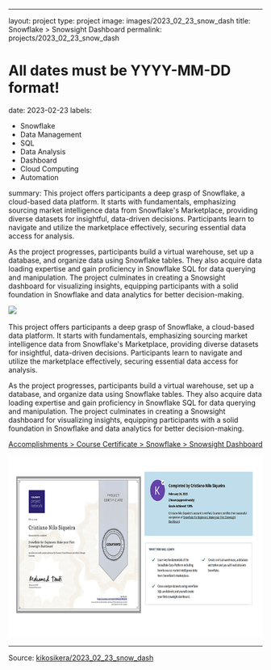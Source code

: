 ---
layout: project
type: project
image: images/2023_02_23_snow_dash
title: Snowflake > Snowsight Dashboard
permalink: projects/2023_02_23_snow_dash
# All dates must be YYYY-MM-DD format!
date: 2023-02-23
labels:
- Snowflake
- Data Management
- SQL
- Data Analysis
- Dashboard
- Cloud Computing
- Automation








summary: This project offers participants a deep grasp of Snowflake, a cloud-based data platform. It starts with fundamentals, emphasizing sourcing market intelligence data from Snowflake's Marketplace, providing diverse datasets for insightful, data-driven decisions. Participants learn to navigate and utilize the marketplace effectively, securing essential data access for analysis.

As the project progresses, participants build a virtual warehouse, set up a database, and organize data using Snowflake tables. They also acquire data loading expertise and gain proficiency in Snowflake SQL for data querying and manipulation. The project culminates in creating a Snowsight dashboard for visualizing insights, equipping participants with a solid foundation in Snowflake and data analytics for better decision-making.


<img class="ui image" src="{{ site.baseurl }}/images/2023_02_23_snow_dash_header.png">

This project offers participants a deep grasp of Snowflake, a cloud-based data platform. It starts with fundamentals, emphasizing sourcing market intelligence data from Snowflake's Marketplace, providing diverse datasets for insightful, data-driven decisions. Participants learn to navigate and utilize the marketplace effectively, securing essential data access for analysis.

As the project progresses, participants build a virtual warehouse, set up a database, and organize data using Snowflake tables. They also acquire data loading expertise and gain proficiency in Snowflake SQL for data querying and manipulation. The project culminates in creating a Snowsight dashboard for visualizing insights, equipping participants with a solid foundation in Snowflake and data analytics for better decision-making.


[Accomplishments > Course Certificate > Snowflake > Snowsight Dashboard](https://www.coursera.org/account/accomplishments/verify/QRAZ3CN4Y2DN)

<a href="https://www.coursera.org/account/accomplishments/verify/QRAZ3CN4Y2DN">
  <img src="/images/2023_02_23_snow_dash_cert.png" style="width:720px;height:360px;"/>
 </a>



<hr>

Source: <a href="https://github.com/kikosikera/2023_02_23_snow_dash/tree/main/"><i class="large github icon"></i>kikosikera/2023_02_23_snow_dash</a>

